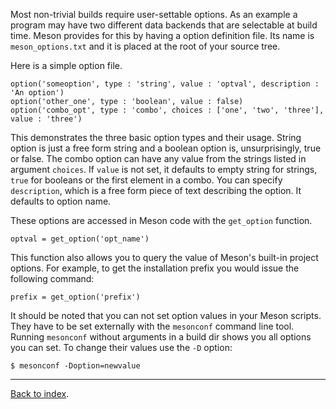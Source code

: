 Most non-trivial builds require user-settable options. As an example a program may have two different data backends that are selectable at build time. Meson provides for this by having a option definition file. Its name is `meson_options.txt` and it is placed at the root of your source tree.

Here is a simple option file.

```meson
option('someoption', type : 'string', value : 'optval', description : 'An option')
option('other_one', type : 'boolean', value : false)
option('combo_opt', type : 'combo', choices : ['one', 'two', 'three'], value : 'three')
```

This demonstrates the three basic option types and their usage. String option is just a free form string and a boolean option is, unsurprisingly, true or false. The combo option can have any value from the strings listed in argument `choices`. If `value` is not set, it defaults to empty string for strings, `true` for booleans or the first element in a combo. You can specify `description`, which is a free form piece of text describing the option. It defaults to option name.

These options are accessed in Meson code with the `get_option` function.

```meson
optval = get_option('opt_name')
```

This function also allows you to query the value of Meson's built-in project options. For example, to get the installation prefix you would issue the following command:

```meson
prefix = get_option('prefix')
```

It should be noted that you can not set option values in your Meson scripts. They have to be set externally with the `mesonconf` command line tool. Running `mesonconf` without arguments in a build dir shows you all options you can set. To change their values use the `-D` option:

```console
$ mesonconf -Doption=newvalue
```

---

[Back to index](Manual).
